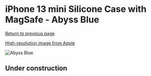 # iPhone 13 mini Silicone Case with MagSafe - Abyss Blue

[Return to previous page](/iphone_13)

[High-resolution image from Apple](https://store.storeimages.cdn-apple.com/8756/as-images.apple.com/is/MM213?wid=4500&hei=4500&fmt=png)

<div style="width: 512px"><img src="/almost_uncompressed/MM213.webp" alt="Abyss Blue"></div>

## Under construction
